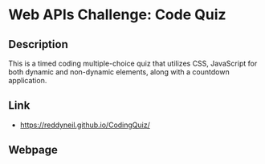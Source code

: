 # Web APIs Challenge: Code Quiz

## Description
This is a timed coding multiple-choice quiz that utilizes CSS, JavaScript for both dynamic and non-dynamic elements, along with a countdown application.

## Link
- https://reddyneil.github.io/CodingQuiz/

## Webpage 

